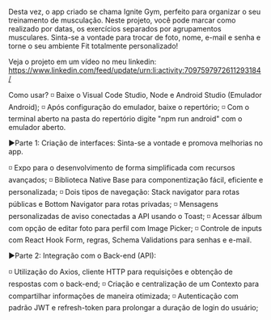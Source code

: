 Desta vez, o app criado se chama Ignite Gym, perfeito para organizar o seu treinamento de musculação. Neste projeto, você pode marcar como realizado por datas, os exercícios separados por agrupamentos musculares. Sinta-se a vontade para trocar de foto, nome, e-mail e senha e torne o seu ambiente Fit totalmente personalizado!

Veja o projeto em um vídeo no meu linkedin: https://www.linkedin.com/feed/update/urn:li:activity:7097597972611293184/

Como usar?
◽ Baixe o Visual Code Studio, Node e Android Studio (Emulador Android);
◽ Após configuração do emulador, baixe o repertório;
◽ Com o terminal aberto na pasta do repertório digite "npm run android" com o emulador aberto.

▶️Parte 1: Criação de interfaces:
Sinta-se a vontade e promova melhorias no app.

◽ Expo para o desenvolvimento de forma simplificada com recursos avançados;
◽ Biblioteca Native Base para componentização fácil, eficiente e personalizada;
◽ Dois tipos de navegação: Stack navigator para rotas públicas e Bottom Navigator para rotas privadas;
◽ Mensagens personalizadas de aviso conectadas a API usando o Toast;
◽ Acessar álbum com opção de editar foto para perfil com Image Picker;
◽ Controle de inputs com React Hook Form, regras, Schema Validations para senhas e e-mail.

▶️Parte 2: Integração com o Back-end (API):

◽ Utilização do Axios, cliente HTTP para requisições e obtenção de respostas com o back-end;
◽ Criação e centralização de um Contexto para compartilhar informações de maneira otimizada;
◽ Autenticação com padrão JWT e refresh-token para prolongar a duração de login do usuário;








